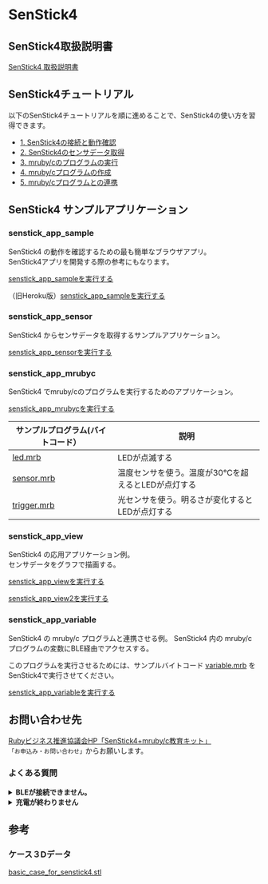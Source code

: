 # SenStick4

## SenStick4取扱説明書

[SenStick4 取扱説明書](./docs/SenStick4%20%20取扱説明書%20rev1.1.pdf)

## SenStick4チュートリアル

以下のSenStick4チュートリアルを順に進めることで、SenStick4の使い方を習得できます。

- [1. SenStick4の接続と動作確認](./tutorial/tutorial-1.md)
- [2. SenStick4のセンサデータ取得](./tutorial/tutorial-2.md)
- [3. mruby/cのプログラムの実行](./tutorial/tutorial-3.md)
- [4. mruby/cプログラムの作成](./tutorial/tutorial-4.md)
- [5. mruby/cプログラムとの連携](./tutorial/tutorial-5.md)


## SenStick4 サンプルアプリケーション

### senstick_app_sample

SenStick4 の動作を確認するための最も簡単なブラウザアプリ。  
SenStick4アプリを開発する際の参考にもなります。

[senstick_app_sampleを実行する](https://ruby-b-senstick.github.io/senstick_check/senstick_app_sample.html)


（旧Heroku版）[senstick_app_sampleを実行する](https://senstick-app.herokuapp.com/)


### senstick_app_sensor

SenStick4 からセンサデータを取得するサンプルアプリケーション。

[senstick_app_sensorを実行する](https://ruby-b-senstick.github.io/senstick_check/senstick_app_sensor.html)

### senstick_app_mrubyc

SenStick4 でmruby/cのプログラムを実行するためのアプリケーション。

[senstick_app_mrubycを実行する](https://ruby-b-senstick.github.io/senstick_check/senstick_app_mrubyc.html)

|サンプルプログラム(バイトコード）|説明|
|---|---|
|[led.mrb](https://ruby-b-senstick.github.io/senstick_check/mrubyc_sample/led.mrb)|LEDが点滅する|
|[sensor.mrb](https://ruby-b-senstick.github.io/senstick_check/mrubyc_sample/sensor.mrb)|温度センサを使う。温度が30℃を超えるとLEDが点灯する|
|[trigger.mrb](https://ruby-b-senstick.github.io/senstick_check/mrubyc_sample/trigger.mrb)|光センサを使う。明るさが変化するとLEDが点灯する|

### senstick_app_view

SenStick4 の応用アプリケーション例。  
センサデータをグラフで描画する。  

[senstick_app_viewを実行する](https://ruby-b-senstick.github.io/senstick_check/senstick_app_view.html)

[senstick_app_view2を実行する](https://ruby-b-senstick.github.io/senstick_check/senstick_app_view2.html)

### senstick_app_variable

SenStick4 の mruby/c プログラムと連携させる例。
SenStick4 内の mruby/c プログラムの変数にBLE経由でアクセスする。

このプログラムを実行させるためには、サンプルバイトコード [variable.mrb](https://ruby-b-senstick.github.io/senstick_check/mrubyc_sample/variable.mrb) をSenStick4で実行させてください。

[senstick_app_variableを実行する](https://ruby-b-senstick.github.io/senstick_check/senstick_app_variable.html)


## お問い合わせ先

[Rubyビジネス推進協議会HP「SenStick4+mruby/c教育キット」](http://senstick.ruby-b.com/)  
`「お申込み・お問い合わせ」`からお願いします。

### よくある質問

<details>
<summary style="font-weight: bolder;">BLEが接続できません。</summary>
<p>
他の接続機器がある場合に接続できなくなる場合があります。<br>  
一度、他の接続機器を切った状態でBluetoothの設定をOFF/ONした後に再度実行してください。  
</p>
</details>
<details>
<summary style="font-weight: bolder;">充電が終わりません</summary>
<p>
電源をOFFにして充電をしてください。<br>
それでも完了しない場合は、バッテリーの劣化が考えられます。<br>
新しいバッテリーの購入を検討してください。 
</p>
</details>

## 参考

### ケース３Dデータ

[basic_case_for_senstick4.stl](./docs/basic_case_for_senstick4.stl)
